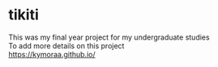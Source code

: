 # tikiti
This was my final year project for my undergraduate studies <br>
To add more details on this project <br>
https://kymoraa.github.io/ <br>
